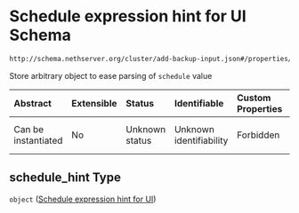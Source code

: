 # Schedule expression hint for UI Schema

```txt
http://schema.nethserver.org/cluster/add-backup-input.json#/properties/schedule_hint
```

Store arbitrary object to ease parsing of `schedule` value

| Abstract            | Extensible | Status         | Identifiable            | Custom Properties | Additional Properties | Access Restrictions | Defined In                                                                      |
| :------------------ | :--------- | :------------- | :---------------------- | :---------------- | :-------------------- | :------------------ | :------------------------------------------------------------------------------ |
| Can be instantiated | No         | Unknown status | Unknown identifiability | Forbidden         | Allowed               | none                | [add-backup-input.json\*](cluster/add-backup-input.json "open original schema") |

## schedule\_hint Type

`object` ([Schedule expression hint for UI](add-backup-input-properties-schedule-expression-hint-for-ui.md))
